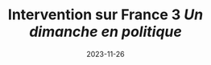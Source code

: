 ---
layout: default
date: 2023-11-26
img: 
category: info
title: "Intervention sur France 3 <i>Un dimanche en politique</i>"
description: "Nous intervenons à propos du Plan de Prévention du Bruit dans le cadre de la réduction des nuisances 
sonores à Marseille."
tags: association
tag_url: /association/
button_name: Revoir l'émission en replay
doclink: "https://youtu.be/itTqPlX7Ci0"

---